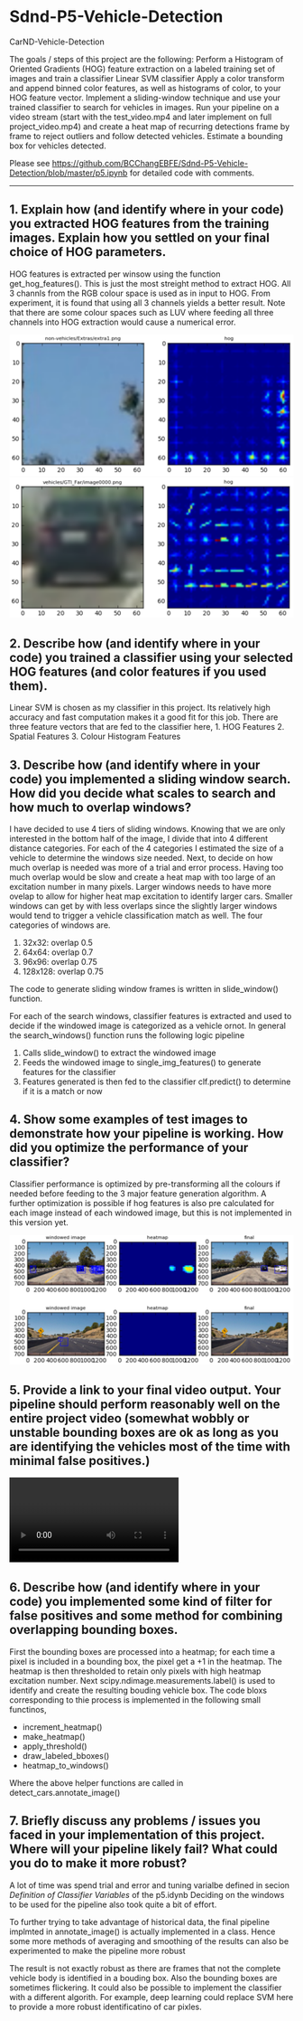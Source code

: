 # Sdnd-P5-Vehicle-Detection
CarND-Vehicle-Detection

The goals / steps of this project are the following:
Perform a Histogram of Oriented Gradients (HOG) feature extraction on a labeled training set of images and train a classifier Linear SVM classifier
Apply a color transform and append binned color features, as well as histograms of color, to your HOG feature vector.
Implement a sliding-window technique and use your trained classifier to search for vehicles in images.
Run your pipeline on a video stream (start with the test_video.mp4 and later implement on full project_video.mp4) and create a heat map of recurring detections frame by frame to reject outliers and follow detected vehicles.
Estimate a bounding box for vehicles detected.

Please see https://github.com/BCChangEBFE/Sdnd-P5-Vehicle-Detection/blob/master/p5.ipynb for detailed code with comments.

[//]: # (Image References)

[image1]: ./output_images/HOG_TreeTop_Sky.png "HOG Not Car"
[image2]: ./output_images/HOG_Car.png "HOG Car"
[image3]: ./output_images/VehicleSearch.png "Vehicle Search"

[video1]: ./project_result.mp4 "Vehicle Detection Video"

---

## 1. Explain how (and identify where in your code) you extracted HOG features from the training images. Explain how you settled on your final choice of HOG parameters.

HOG features is extracted per winsow using the function get_hog_features(). This is just the most streight method to extract HOG. 
All 3 channls from the RGB colour space is used as in input to HOG. 
From experiment, it is found that using all 3 channels yields a better result. Note that there are some colour spaces such as LUV where feeding all three channels into HOG extraction would cause a numerical error.

![alt text][image1]
![alt text][image2]

## 2. Describe how (and identify where in your code) you trained a classifier using your selected HOG features (and color features if you used them).

Linear SVM is chosen as my classifier in this project. Its relatively high accuracy and fast computation makes it a good fit for this job. There are three feature vectors that are fed to the classifier here, 
	1. HOG Features
	2. Spatial Features
	3. Colour Histogram Features

## 3. Describe how (and identify where in your code) you implemented a sliding window search. How did you decide what scales to search and how much to overlap windows?

I have decided to use 4 tiers of sliding windows. Knowing that we are only interested in the bottom half of the image, I divide that into 4 different distance categories. For each of the 4 categories I estimated the size of a vehicle to determine the windows size needed. Next, to decide on how much overlap is needed was more of a trial and error process. Having too much overlap would be slow and create a heat map with too large of an excitation number in many pixels. Larger windows needs to have more ovelap to allow for higher heat map excitation to identify larger cars. Smaller windows can get by with less overlaps since the slightly larger windows would tend to trigger a vehicle classification match as well. The four categories of windows are.  
  1. 32x32: overlap 0.5
  2. 64x64: overlap 0.7
  3. 96x96: overlap 0.75
  4. 128x128: overlap 0.75

The code to generate sliding window frames is written in slide_window() function.

For each of the search windows, classifier features is extracted and used to decide if the windowed image is categorized as a vehicle ornot. In general the search_windows() function runs the following logic pipeline 
  1. Calls slide_window() to extract the windowed image
  2. Feeds the windowed image to single_img_features() to generate features for the classifier
  3. Features generated is then fed to the classifier clf.predict() to determine if it is a match or now

## 4. Show some examples of test images to demonstrate how your pipeline is working. How did you optimize the performance of your classifier?
Classifier performance is optimized by pre-transforming all the colours if needed before feeding to the 3 major feature generation algorithm. A further optimization is possible if hog features is also pre calculated for each image instead of each windowed image, but this is not implemented in this version yet. 

![alt text][image3]

## 5. Provide a link to your final video output. Your pipeline should perform reasonably well on the entire project video (somewhat wobbly or unstable bounding boxes are ok as long as you are identifying the vehicles most of the time with minimal false positives.)

![alt text][video1]

## 6. Describe how (and identify where in your code) you implemented some kind of filter for false positives and some method for combining overlapping bounding boxes.
  First the bounding boxes are processed into a heatmap; for each time a pixel is included in a bounding box, the pixel get a +1 in the heatmap. The heatmap is then thresholded to retain only pixels with high heatmap excitation number. Next scipy.ndimage.measurements.label() is used to identify and create the resulting bouding vehicle box. The code bloxs corresponding to thie process is implemented in the following small functinos,
  - increment_heatmap()
  - make_heatmap()
  - apply_threshold()
  - draw_labeled_bboxes()
  - heatmap_to_windows()

Where the above helper functions are called in detect_cars.annotate_image()

## 7. Briefly discuss any problems / issues you faced in your implementation of this project. Where will your pipeline likely fail? What could you do to make it more robust?
  A lot of time was spend trial and error and tuning varialbe defined in secion *Definition of Classifier Variables* of the p5.idynb
  Deciding on the windows to be used for the pipeline also took quite a bit of effort. 
  
  To further trying to take advantage of historical data, the final pipeline implmted in annotate_image() is actually implemented in a class. Hence some more methods of averaging and smoothing of the results can also be experimented to make the pipeline more robust
  
  The result is not exactly robust as there are frames that not the complete vehicle body is identified in a bouding box. Also the bounding boxes are sometimes flickering. It could also be possible to implement the classifier with a different algorith. For example, deep learning could replace SVM here to provide a more robust identificatino of car pixles.
